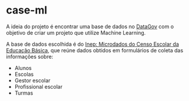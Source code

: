 # case-ml
A ideia do projeto é encontrar uma base de dados no [DataGov](https://dados.gov.br/home) com o objetivo de criar um projeto que utilize Machine Learning.

A base de dados escolhida é do [Inep: Microdados do Censo Escolar da Educação Básica](https://dados.gov.br/dados/conjuntos-dados/inep-microdados-do-censo-escolar-da-educacao-basica), que reúne dados obtidos em formulários de coleta das informações sobre:
- Alunos
- Escolas
- Gestor escolar
- Profissional escolar
- Turmas
